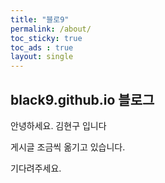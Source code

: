 ```yaml
---
title: "블로9"
permalink: /about/
toc_sticky: true
toc_ads : true
layout: single
---
```


## black9.github.io 블로그
안녕하세요. 김현구 입니다

게시글 조금씩 옮기고 있습니다.

기다려주세요.
